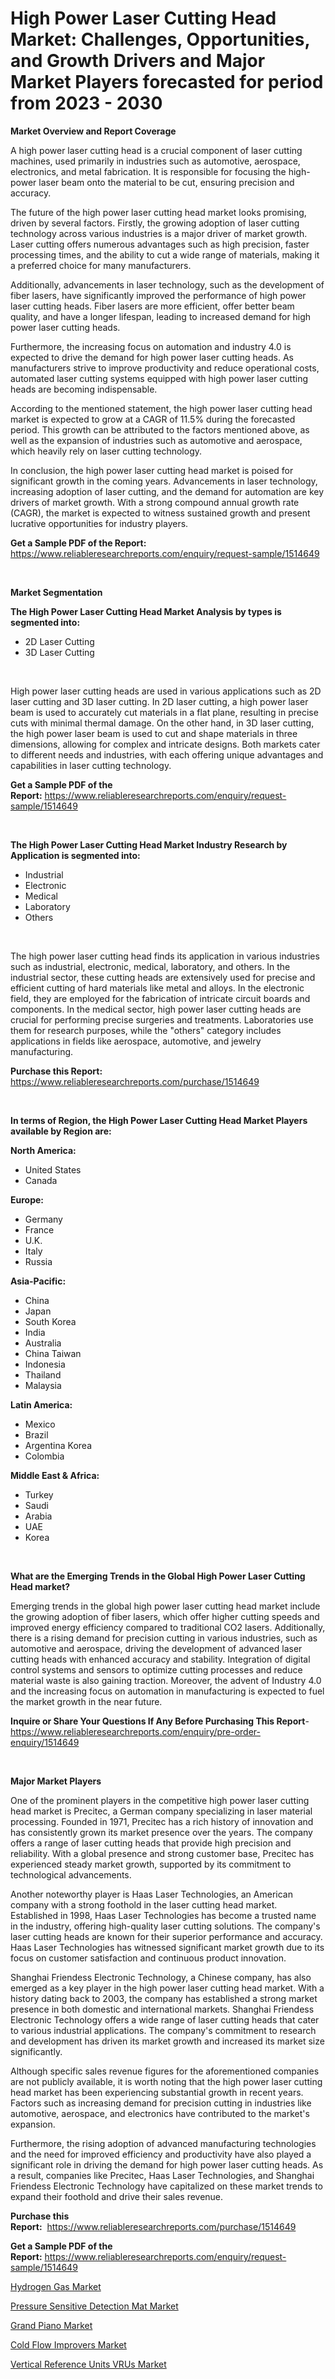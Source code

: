 <p><h1>High Power Laser Cutting Head Market: Challenges, Opportunities, and Growth Drivers and Major Market Players forecasted for period from 2023 - 2030</h1></p><p><strong>Market Overview and Report Coverage</strong></p>
<p><p>A high power laser cutting head is a crucial component of laser cutting machines, used primarily in industries such as automotive, aerospace, electronics, and metal fabrication. It is responsible for focusing the high-power laser beam onto the material to be cut, ensuring precision and accuracy. </p><p>The future of the high power laser cutting head market looks promising, driven by several factors. Firstly, the growing adoption of laser cutting technology across various industries is a major driver of market growth. Laser cutting offers numerous advantages such as high precision, faster processing times, and the ability to cut a wide range of materials, making it a preferred choice for many manufacturers.</p><p>Additionally, advancements in laser technology, such as the development of fiber lasers, have significantly improved the performance of high power laser cutting heads. Fiber lasers are more efficient, offer better beam quality, and have a longer lifespan, leading to increased demand for high power laser cutting heads.</p><p>Furthermore, the increasing focus on automation and industry 4.0 is expected to drive the demand for high power laser cutting heads. As manufacturers strive to improve productivity and reduce operational costs, automated laser cutting systems equipped with high power laser cutting heads are becoming indispensable.</p><p>According to the mentioned statement, the high power laser cutting head market is expected to grow at a CAGR of 11.5% during the forecasted period. This growth can be attributed to the factors mentioned above, as well as the expansion of industries such as automotive and aerospace, which heavily rely on laser cutting technology.</p><p>In conclusion, the high power laser cutting head market is poised for significant growth in the coming years. Advancements in laser technology, increasing adoption of laser cutting, and the demand for automation are key drivers of market growth. With a strong compound annual growth rate (CAGR), the market is expected to witness sustained growth and present lucrative opportunities for industry players.</p></p>
<p><strong>Get a Sample PDF of the Report:</strong> <a href="https://www.reliableresearchreports.com/enquiry/request-sample/1514649">https://www.reliableresearchreports.com/enquiry/request-sample/1514649</a></p>
<p>&nbsp;</p>
<p><strong>Market Segmentation</strong></p>
<p><strong>The High Power Laser Cutting Head Market Analysis by types is segmented into:</strong></p>
<p><ul><li>2D Laser Cutting</li><li>3D Laser Cutting</li></ul></p>
<p>&nbsp;</p>
<p><p>High power laser cutting heads are used in various applications such as 2D laser cutting and 3D laser cutting. In 2D laser cutting, a high power laser beam is used to accurately cut materials in a flat plane, resulting in precise cuts with minimal thermal damage. On the other hand, in 3D laser cutting, the high power laser beam is used to cut and shape materials in three dimensions, allowing for complex and intricate designs. Both markets cater to different needs and industries, with each offering unique advantages and capabilities in laser cutting technology.</p></p>
<p><strong>Get a Sample PDF of the Report:</strong>&nbsp;<a href="https://www.reliableresearchreports.com/enquiry/request-sample/1514649">https://www.reliableresearchreports.com/enquiry/request-sample/1514649</a></p>
<p>&nbsp;</p>
<p><strong>The High Power Laser Cutting Head Market Industry Research by Application is segmented into:</strong></p>
<p><ul><li>Industrial</li><li>Electronic</li><li>Medical</li><li>Laboratory</li><li>Others</li></ul></p>
<p>&nbsp;</p>
<p><p>The high power laser cutting head finds its application in various industries such as industrial, electronic, medical, laboratory, and others. In the industrial sector, these cutting heads are extensively used for precise and efficient cutting of hard materials like metal and alloys. In the electronic field, they are employed for the fabrication of intricate circuit boards and components. In the medical sector, high power laser cutting heads are crucial for performing precise surgeries and treatments. Laboratories use them for research purposes, while the "others" category includes applications in fields like aerospace, automotive, and jewelry manufacturing.</p></p>
<p><strong>Purchase this Report:</strong>&nbsp; <a href="https://www.reliableresearchreports.com/purchase/1514649">https://www.reliableresearchreports.com/purchase/1514649</a></p>
<p>&nbsp;</p>
<p><strong>In terms of Region, the High Power Laser Cutting Head Market Players available by Region are:</strong></p>
<p>
    <p> <strong> North America: </strong>
        <ul>
            <li>United States</li>
            <li>Canada</li>
        </ul>
        </p> 
    <p> <strong> Europe: </strong>
        <ul>
            <li>Germany</li>
            <li>France</li>
            <li>U.K.</li>
            <li>Italy</li>
            <li>Russia</li>
        </ul>
        </p> 
    <p> <strong> Asia-Pacific: </strong>
        <ul>
            <li>China</li>
            <li>Japan</li>
            <li>South Korea</li>
            <li>India</li>
            <li>Australia</li>
            <li>China Taiwan</li>
            <li>Indonesia</li>
            <li>Thailand</li>
            <li>Malaysia</li>
        </ul>
        </p> 
    <p> <strong> Latin America: </strong>
        <ul>
            <li>Mexico</li>
            <li>Brazil</li>
            <li>Argentina Korea</li>
            <li>Colombia</li>
        </ul>
        </p> 
    <p> <strong> Middle East & Africa: </strong>
        <ul>
            <li>Turkey</li>
            <li>Saudi</li>
            <li>Arabia</li>
            <li>UAE</li>
            <li>Korea</li>
        </ul>
    </p>
    </p>
<p>&nbsp;</p>
<p><strong>What are the Emerging Trends in the Global High Power Laser Cutting Head market?</strong></p>
<p><p>Emerging trends in the global high power laser cutting head market include the growing adoption of fiber lasers, which offer higher cutting speeds and improved energy efficiency compared to traditional CO2 lasers. Additionally, there is a rising demand for precision cutting in various industries, such as automotive and aerospace, driving the development of advanced laser cutting heads with enhanced accuracy and stability. Integration of digital control systems and sensors to optimize cutting processes and reduce material waste is also gaining traction. Moreover, the advent of Industry 4.0 and the increasing focus on automation in manufacturing is expected to fuel the market growth in the near future.</p></p>
<p><strong>Inquire or Share Your Questions If Any Before Purchasing This Report</strong>- <a href="https://www.reliableresearchreports.com/enquiry/pre-order-enquiry/1514649">https://www.reliableresearchreports.com/enquiry/pre-order-enquiry/1514649</a></p>
<p>&nbsp;</p>
<p><strong>Major Market Players</strong></p>
<p><p>One of the prominent players in the competitive high power laser cutting head market is Precitec, a German company specializing in laser material processing. Founded in 1971, Precitec has a rich history of innovation and has consistently grown its market presence over the years. The company offers a range of laser cutting heads that provide high precision and reliability. With a global presence and strong customer base, Precitec has experienced steady market growth, supported by its commitment to technological advancements.</p><p>Another noteworthy player is Haas Laser Technologies, an American company with a strong foothold in the laser cutting head market. Established in 1998, Haas Laser Technologies has become a trusted name in the industry, offering high-quality laser cutting solutions. The company's laser cutting heads are known for their superior performance and accuracy. Haas Laser Technologies has witnessed significant market growth due to its focus on customer satisfaction and continuous product innovation.</p><p>Shanghai Friendess Electronic Technology, a Chinese company, has also emerged as a key player in the high power laser cutting head market. With a history dating back to 2003, the company has established a strong market presence in both domestic and international markets. Shanghai Friendess Electronic Technology offers a wide range of laser cutting heads that cater to various industrial applications. The company's commitment to research and development has driven its market growth and increased its market size significantly.</p><p>Although specific sales revenue figures for the aforementioned companies are not publicly available, it is worth noting that the high power laser cutting head market has been experiencing substantial growth in recent years. Factors such as increasing demand for precision cutting in industries like automotive, aerospace, and electronics have contributed to the market's expansion.</p><p>Furthermore, the rising adoption of advanced manufacturing technologies and the need for improved efficiency and productivity have also played a significant role in driving the demand for high power laser cutting heads. As a result, companies like Precitec, Haas Laser Technologies, and Shanghai Friendess Electronic Technology have capitalized on these market trends to expand their foothold and drive their sales revenue.</p></p>
<p><strong>Purchase this Report:</strong>&nbsp;&nbsp;<a href="https://www.reliableresearchreports.com/purchase/1514649">https://www.reliableresearchreports.com/purchase/1514649</a></p>
<p></p>
<p><strong>Get a Sample PDF of the Report:</strong>&nbsp;<a href="https://www.reliableresearchreports.com/enquiry/request-sample/1514649">https://www.reliableresearchreports.com/enquiry/request-sample/1514649</a></p>
<p><p><a href="https://medium.com/@ikeschumm/hydrogen-gas-market-research-report-its-history-and-forecast-2023-to-2030-343b8a6682b6">Hydrogen Gas Market</a></p><p><a href="https://github.com/JameTravis/Market-Research-Report-List-2/blob/main/pressure-sensitive-detection-mat-market.md">Pressure Sensitive Detection Mat Market</a></p><p><a href="https://www.linkedin.com/pulse/grand-piano-market-size-growth-forecast-from-2023-2030-ehgef/">Grand Piano Market</a></p><p><a href="https://medium.com/@mayekuhic/cold-flow-improvers-market-exploring-market-share-market-trends-and-future-growth-eb597dc8459e">Cold Flow Improvers Market</a></p><p><a href="https://github.com/amonskiyk/Market-Research-Report-List-1/blob/main/vertical-reference-units-vrus-market.md">Vertical Reference Units VRUs Market</a></p></p>